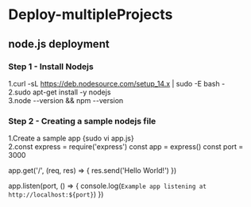 # Deploy-multipleProjects
## node.js deployment
### Step 1 - Install Nodejs
1.curl -sL https://deb.nodesource.com/setup_14.x | sudo -E bash -<br/>
2.sudo apt-get install -y nodejs<br/>
3.node --version && npm --version<br/>
### Step 2 - Creating a sample nodejs file
1.Create a sample app {sudo vi app.js}<br/>
2.const express = require('express')
const app = express()
const port = 3000

app.get('/', (req, res) => {
  res.send('Hello World!')
})

app.listen(port, () => {
  console.log(`Example app listening at http://localhost:${port}`)
})
